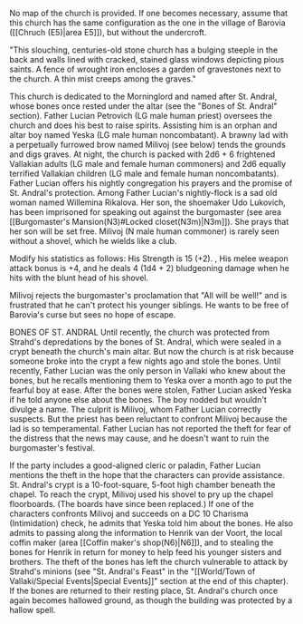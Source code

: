 No map of the church is provided. If one becomes necessary, assume that this church has the same configuration as the one in the village of Barovia ([[Chruch (E5)|area E5]]), but without the undercroft.

"This slouching, centuries-old stone church has a bulging steeple in the back and walls lined with cracked, stained glass windows depicting pious saints. A fence of wrought iron encloses a garden of gravestones next to the church. A thin mist creeps among the graves."

This church is dedicated to the Morninglord and named after St. Andral, whose bones once rested under the altar (see the "Bones of St. Andral" section). Father Lucian Petrovich (LG male human priest) oversees the church and does his best to raise spirits. Assisting him is an orphan and altar boy named Yeska (LG male human noncombatant). A brawny lad with a perpetually furrowed brow named Milivoj (see below) tends the grounds and digs graves. At night, the church is packed with 2d6 + 6 frightened Vallakian adults (LG male and female human commoners) and 2d6 equally terrified Vallakian children (LG male and female human noncombatants). Father Lucian offers his nightly congregation his prayers and the promise of St. Andral's protection. Among Father Lucian's nightly-flock is a sad old woman named Willemina Rikalova. Her son, the shoemaker Udo Lukovich, has been imprisoned for speaking out against the burgomaster (see area [[Burgomaster's Mansion(N3)#Locked closet(N3m)|N3m]]). She prays that her son will be set free. Milivoj (N male human commoner) is rarely seen without a shovel, which he wields like a club. 

Modify his statistics as follows: His Strength is 15 (+2). , His melee weapon attack bonus is +4, and he deals 4 (1d4 + 2) bludgeoning damage when he hits with the blunt head of his shovel. 

Milivoj rejects the burgomaster's proclamation that "All will be well!" and is frustrated that he can't protect his younger siblings. He wants to be free of Barovia's curse but sees no hope of escape.

BONES OF ST. ANDRAL 
Until recently, the church was protected from Strahd's depredations by the bones of St. Andral, which were sealed in a crypt beneath the church's main altar. But now the church is at risk because someone broke into the crypt a few nights ago and stole the bones. Until recently, Father Lucian was the only person in Vallaki who knew about the bones, but he recalls mentioning them to Yeska over a month ago to put the fearful boy at ease. After the bones were stolen, Father Lucian asked Yeska if he told anyone else about the bones. The boy nodded but wouldn't divulge a name. The culprit is Milivoj, whom Father Lucian correctly suspects. But the priest has been reluctant to confront Milivoj because the lad is so temperamental. Father Lucian has not reported the theft for fear of the distress that the news may cause, and he doesn't want to ruin the burgomaster's festival. 

If the party includes a good-aligned cleric or paladin, Father Lucian mentions the theft in the hope that the characters can provide assistance. St. Andral's crypt is a 10-foot-square, 5-foot high chamber beneath the chapel. To reach the crypt, Milivoj used his shovel to pry up the chapel floorboards. (The boards have since been replaced.) If one of the characters confronts Milivoj and succeeds on a DC 10 Charisma (Intimidation) check, he admits that Yeska told him about the bones. He also admits to passing along the information to Henrik van der Voort, the local coffin maker (area [[Coffin maker's shop(N6)|N6]]), and to stealing the bones for Henrik in return for money to help feed his younger sisters and brothers. The theft of the bones has left the church vulnerable to attack by Strahd's minions (see "St. Andral's Feast" in the "[[World/Town of Vallaki/Special Events|Special Events]]" section at the end of this chapter). If the bones are returned to their resting place, St. Andral's church once again becomes hallowed ground, as though the building was protected by a hallow spell.